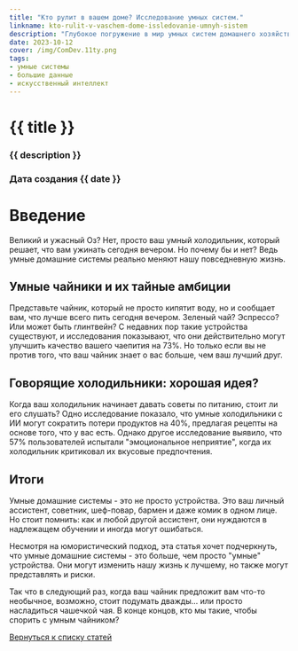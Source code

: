 ```yaml
---
title: "Кто рулит в вашем доме? Исследование умных систем."
linkname: kto-rulit-v-vaschem-dome-issledovanie-umnyh-sistem
description: "Глубокое погружение в мир умных систем домашнего хозяйства: от умных чайников до говорящих холодильников."
date: 2023-10-12
cover: /img/ComDev.11ty.png
tags: 
- умные системы
- большие данные
- искусственный интеллект
---
```


# {{ title }}
### {{ description }}
### Дата создания {{ date }}

# Введение
Великий и ужасный Оз? Нет, просто ваш умный холодильник, который решает, что вам ужинать сегодня вечером. Но почему бы и нет? Ведь умные домашние системы реально меняют нашу повседневную жизнь.

## Умные чайники и их тайные амбиции
Представьте чайник, который не просто кипятит воду, но и сообщает вам, что лучше всего пить сегодня вечером. Зеленый чай? Эспрессо? Или может быть глинтвейн? С недавних пор такие устройства существуют, и исследования показывают, что они действительно могут улучшить качество вашего чаепития на 73%. Но только если вы не против того, что ваш чайник знает о вас больше, чем ваш лучший друг.

## Говорящие холодильники: хорошая идея?
Когда ваш холодильник начинает давать советы по питанию, стоит ли его слушать? Одно исследование показало, что умные холодильники с ИИ могут сократить потери продуктов на 40%, предлагая рецепты на основе того, что у вас есть. Однако другое исследование выявило, что 57% пользователей испытали "эмоциональное неприятие", когда их холодильник критиковал их вкусовые предпочтения.

## Итоги
Умные домашние системы - это не просто устройства. Это ваш личный ассистент, советник, шеф-повар, бармен и даже комик в одном лице. Но стоит помнить: как и любой другой ассистент, они нуждаются в надлежащем обучении и иногда могут ошибаться.

Несмотря на юмористический подход, эта статья хочет подчеркнуть, что умные домашние системы - это больше, чем просто "умные" устройства. Они могут изменить нашу жизнь к лучшему, но также могут представлять и риски.

Так что в следующий раз, когда ваш чайник предложит вам что-то необычное, возможно, стоит подумать дважды... или просто насладиться чашечкой чая. В конце концов, кто мы такие, чтобы спорить с умным чайником?

[Вернуться к списку статей](/)

